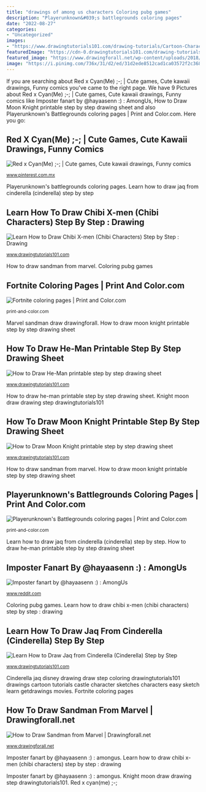 ```yaml
---
title: "drawings of among us characters Coloring pubg games"
description: "Playerunknown&#039;s battlegrounds coloring pages"
date: "2022-08-27"
categories:
- "Uncategorized"
images:
- "https://www.drawingtutorials101.com/drawing-tutorials/Cartoon-Characters/Moon-Knight/moon-knight-marvel/How-to-Draw-Moon-Knight-step-by-step.png"
featuredImage: "https://cdn-0.drawingtutorials101.com/drawing-tutorials/Chibi-Characters/chibi-x-men/how-to-draw-Chibi-X-men-step-8.png"
featured_image: "https://www.drawingforall.net/wp-content/uploads/2018/02/How-to-draw-Sandman-from-Marvel.jpg"
image: "https://i.pinimg.com/736x/31/d2/ed/31d2ede8512cad1ca03572f2c36840a7.jpg"
---
```


If you are searching about Red x Cyan(Me) ;-; | Cute games, Cute kawaii drawings, Funny comics you've came to the right page. We have 9 Pictures about Red x Cyan(Me) ;-; | Cute games, Cute kawaii drawings, Funny comics like Imposter fanart by @hayaasenn :) : AmongUs, How to Draw Moon Knight printable step by step drawing sheet and also Playerunknown&#039;s Battlegrounds coloring pages | Print and Color.com. Here you go:

## Red X Cyan(Me) ;-; | Cute Games, Cute Kawaii Drawings, Funny Comics

![Red x Cyan(Me) ;-; | Cute games, Cute kawaii drawings, Funny comics](https://i.pinimg.com/736x/31/d2/ed/31d2ede8512cad1ca03572f2c36840a7.jpg "Fortnite coloring printable drift boys fornite dibujos colouring sheets para cartoon drawings colorear game drawing battle imprimir characters easy season")

<small>www.pinterest.com.mx</small>

Playerunknown&#039;s battlegrounds coloring pages. Learn how to draw jaq from cinderella (cinderella) step by step

## Learn How To Draw Chibi X-men (Chibi Characters) Step By Step : Drawing

![Learn How to Draw Chibi X-men (Chibi Characters) Step by Step : Drawing](https://cdn-0.drawingtutorials101.com/drawing-tutorials/Chibi-Characters/chibi-x-men/how-to-draw-Chibi-X-men-step-8.png "Marvel sandman draw drawingforall")

<small>www.drawingtutorials101.com</small>

How to draw sandman from marvel. Coloring pubg games

## Fortnite Coloring Pages | Print And Color.com

![Fortnite coloring pages | Print and Color.com](http://print-and-color.com/wp-content/uploads/fortnite_080.png "Coloring pubg games")

<small>print-and-color.com</small>

Marvel sandman draw drawingforall. How to draw moon knight printable step by step drawing sheet

## How To Draw He-Man Printable Step By Step Drawing Sheet

![How to Draw He-Man printable step by step drawing sheet](https://www.drawingtutorials101.com/drawing-tutorials/Cartoon-Characters/He-Man/heman/How-to-Draw-He-Man-step-by-step.png "Coloring pubg games")

<small>www.drawingtutorials101.com</small>

How to draw he-man printable step by step drawing sheet. Knight moon draw drawing step drawingtutorials101

## How To Draw Moon Knight Printable Step By Step Drawing Sheet

![How to Draw Moon Knight printable step by step drawing sheet](https://www.drawingtutorials101.com/drawing-tutorials/Cartoon-Characters/Moon-Knight/moon-knight-marvel/How-to-Draw-Moon-Knight-step-by-step.png "Fortnite coloring printable drift boys fornite dibujos colouring sheets para cartoon drawings colorear game drawing battle imprimir characters easy season")

<small>www.drawingtutorials101.com</small>

How to draw sandman from marvel. How to draw moon knight printable step by step drawing sheet

## Playerunknown&#039;s Battlegrounds Coloring Pages | Print And Color.com

![Playerunknown&#039;s Battlegrounds coloring pages | Print and Color.com](http://print-and-color.com/wp-content/uploads/pubg_002.png "Learn how to draw jaq from cinderella (cinderella) step by step")

<small>print-and-color.com</small>

Learn how to draw jaq from cinderella (cinderella) step by step. How to draw he-man printable step by step drawing sheet

## Imposter Fanart By @hayaasenn :) : AmongUs

![Imposter fanart by @hayaasenn :) : AmongUs](https://preview.redd.it/qck01jhf99p51.jpg?auto=webp&amp;s=5a0dbf0d7d84c541de8450e610437b694c53bb45 "How to draw he-man printable step by step drawing sheet")

<small>www.reddit.com</small>

Coloring pubg games. Learn how to draw chibi x-men (chibi characters) step by step : drawing

## Learn How To Draw Jaq From Cinderella (Cinderella) Step By Step

![Learn How to Draw Jaq from Cinderella (Cinderella) Step by Step](https://www.drawingtutorials101.com/drawing-tutorials/Cartoon-Movies/Cinderella/jaq/how-to-draw-Jaq-from-Cinderella-step-9.png "Imposter amongus")

<small>www.drawingtutorials101.com</small>

Cinderella jaq disney drawing draw step coloring drawingtutorials101 drawings cartoon tutorials castle character sketches characters easy sketch learn getdrawings movies. Fortnite coloring pages

## How To Draw Sandman From Marvel | Drawingforall.net

![How to Draw Sandman from Marvel | Drawingforall.net](https://www.drawingforall.net/wp-content/uploads/2018/02/How-to-draw-Sandman-from-Marvel.jpg "Marvel sandman draw drawingforall")

<small>www.drawingforall.net</small>

Imposter fanart by @hayaasenn :) : amongus. Learn how to draw chibi x-men (chibi characters) step by step : drawing

Imposter fanart by @hayaasenn :) : amongus. Knight moon draw drawing step drawingtutorials101. Red x cyan(me) ;-;
